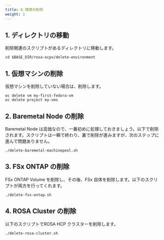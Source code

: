 ```yaml
---
title: 6.環境の削除
weight: 1
---
```


## 1. ディレクトリの移動

削除関連のスクリプトがあるディレクトリに移動します。

```tpl
cd $BASE_DIR/rosa-ocpv/delete-environment
```

## 1. 仮想マシンの削除

仮想マシンを削除していない場合は、削除します。


```tpl
oc delete vm my-first-fedora-vm
oc delete project my-vms
```

## 2. Baremetal Node の削除

Baremetal Node は高価なので、一番初めに処理しておきましょう。以下で削除されます。スクリプトは一瞬で終わり、裏で削除が進みますが、次のステップに進んで問題ありません。

```tpl
./delete-baremetal-machinepool.sh
```

## 3. FSx ONTAP の削除

FSx ONTAP Volume を削除し、その後、FSx 自体を削除します。以下のスクリプトが両方を行ってくれます。

```tpl
./delete-fsx-ontap.sh 
```


## 4. ROSA Cluster の削除

以下のスクリプトでROSA HCP クラスターを削除します。

```tpl
./delete-rosa-cluster.sh
```



